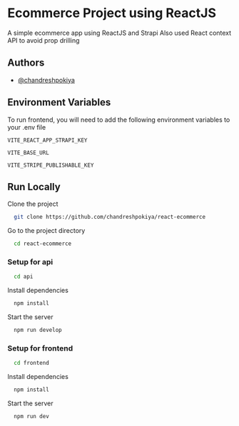 # Ecommerce Project using ReactJS

A simple ecommerce app using ReactJS and Strapi
Also used React context API to avoid prop drilling


## Authors

- [@chandreshpokiya](https://github.com/chandreshpokiya)


## Environment Variables

To run frontend, you will need to add the following environment variables to your .env file

`VITE_REACT_APP_STRAPI_KEY`

`VITE_BASE_URL`

`VITE_STRIPE_PUBLISHABLE_KEY`


## Run Locally

Clone the project

```bash
  git clone https://github.com/chandreshpokiya/react-ecommerce
```

Go to the project directory

```bash
  cd react-ecommerce
```

### Setup for api

```bash
  cd api
```
Install dependencies

```bash
  npm install
```
Start the server

```bash
  npm run develop
```

### Setup for frontend

```bash
  cd frontend
```

Install dependencies

```bash
  npm install
```
Start the server

```bash
  npm run dev
```
